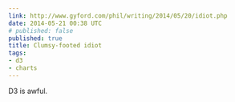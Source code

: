 ```yaml
---
link: http://www.gyford.com/phil/writing/2014/05/20/idiot.php
date: 2014-05-21 00:38 UTC
# published: false
published: true
title: Clumsy-footed idiot
tags:
- d3
- charts
---
```


D3 is awful.
